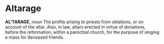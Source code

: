 # Altarage

**AL'TARAGE**, _noun_ The profits arising to priests from oblations, or on account of the altar. Also, in law, altars erected in virtue of donations, before the reformation, within a parochial church, for the purpose of singing a mass for deceased friends.